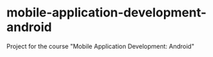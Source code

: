 # mobile-application-development-android
Project for the course "Mobile Application Development: Android"
